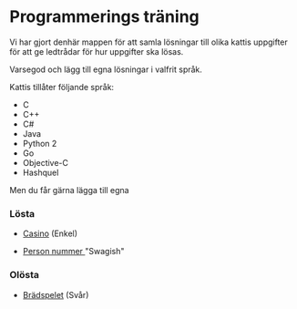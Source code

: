 Programmerings träning
=========================

Vi har gjort denhär mappen för att samla lösningar till olika kattis uppgifter 
för att ge ledtrådar för hur uppgifter ska lösas.

Varsegod och lägg till egna lösningar i valfrit språk.

Kattis tillåter följande språk:
* C
* C++
* C# 
* Java 
* Python 2 
* Go 
* Objective-C
* Hashquel


Men du får gärna lägga till egna 

### Lösta

 - [Casino](https://po.scrool.se/problems/casino) (Enkel)

 - <a href="https://po.scrool.se/problems/kontrollsiffra"> Person nummer </a> "Swagish"

### Olösta

 - [Brädspelet](https://po.scrool.se/problem?aid=179) (Svår)
